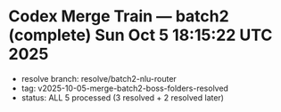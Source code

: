 # Codex Merge Train — batch2 (complete) Sun Oct  5 18:15:22 UTC 2025
- resolve branch: resolve/batch2-nlu-router
- tag: v2025-10-05-merge-batch2-boss-folders-resolved
- status: ALL 5 processed (3 resolved + 2 resolved later)
